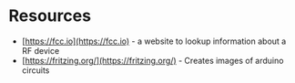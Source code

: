 # Resources

- [https://fcc.io](https://fcc.io) - a website to lookup information about a RF device
- [https://fritzing.org/](https://fritzing.org/) - Creates images of arduino circuits

